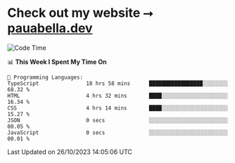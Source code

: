 # Check out my website ⭢ [pauabella.dev](https://pauabella.dev)

<!--START_SECTION:waka-->
![Code Time](http://img.shields.io/badge/Code%20Time-2%2C605%20hrs%2040%20mins-blue)

📊 **This Week I Spent My Time On** 

```text
💬 Programming Languages: 
TypeScript               18 hrs 58 mins      █████████████████░░░░░░░░   68.32 % 
HTML                     4 hrs 32 mins       ████░░░░░░░░░░░░░░░░░░░░░   16.34 % 
CSS                      4 hrs 14 mins       ████░░░░░░░░░░░░░░░░░░░░░   15.27 % 
JSON                     0 secs              ░░░░░░░░░░░░░░░░░░░░░░░░░   00.05 % 
JavaScript               0 secs              ░░░░░░░░░░░░░░░░░░░░░░░░░   00.01 % 
```


 Last Updated on 26/10/2023 14:05:06 UTC
<!--END_SECTION:waka-->
